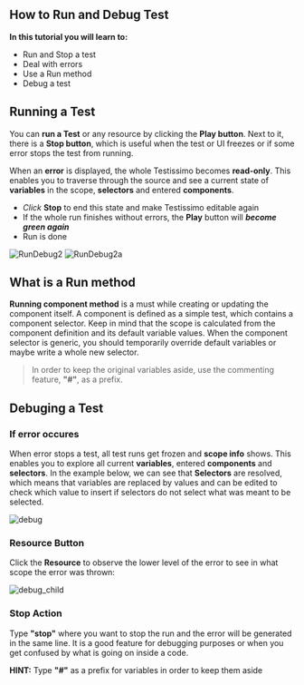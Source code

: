 ## How to Run and Debug Test

**In this tutorial you will learn to:**
- Run and Stop a test
- Deal with errors
- Use a Run method
- Debug a test

## Running a Test
You can **run a Test** or any resource by clicking the **Play button**. Next to it, there is a **Stop button**, which is useful when the test or UI freezes or if some error stops the test from running. 

When an **error** is displayed, the whole Testissimo becomes **read-only**. This enables you to traverse through the source and see a current state of **variables** in the scope, **selectors** and entered **components**. 
- *Click* **Stop** to end this state and make Testissimo editable again
- If the whole run finishes without errors, the **Play** button will ***become green again***
- Run is done 
 
 ![RunDebug2](https://testissimo.github.io/documentation/images/RunDebug2.png) ![RunDebug2a](https://testissimo.github.io/documentation/images/RunDebug2a.png)

## What is a Run method
**Running component method** is a must while creating or updating the component itself. A component is defined as a simple test, which contains a component selector. Keep in mind that the scope is calculated from the component definition and its default variable values. When the component selector is generic, you should temporarily override default variables or maybe write a whole new selector. 

> In order to keep the original variables aside, use the commenting feature, **"#"**, as a prefix.

## Debuging a Test
### If error occures
When error stops a test, all test runs get frozen and **scope info** shows. This enables you to explore all current **variables**, entered **components** and **selectors**. In the example below, we can see that **Selectors** are resolved, which means that variables are replaced by values and can be edited to check which value to insert if selectors do not select what was meant to be selected.

![debug](https://testissimo.github.io/documentation/images/debug.png)

### Resource Button
Click the **Resource** to observe the lower level of the error to see in what scope the error was thrown:

![debug_child](https://testissimo.github.io/documentation/images/debug_child.png)

### Stop Action
Type **"stop"** where you want to stop the run and the error will be generated in the same line. It is a good feature for debugging purposes or when you get confused by what is going on inside a code.

**HINT:**
Type **"#"** as a prefix for variables in order to keep them aside


